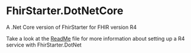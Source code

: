 # FhirStarter.DotNetCore
A .Net Core version of FhirStarter for FHIR version R4 

Take a look at the [ReadMe](docs\ReadMe.md) file for more information about setting up a R4 service with FhirStarter.DotNet 